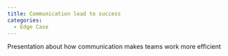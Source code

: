 ```yaml
---
title: Communication lead to success
categories:
  - Edge Case
---
```

Presentation about how communication makes teams work more efficient
